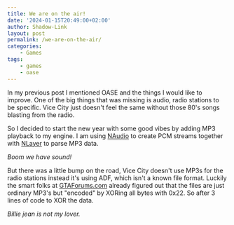 ```yaml
---
title: We are on the air!
date: '2024-01-15T20:49:00+02:00'
author: Shadow-Link
layout: post
permalink: /we-are-on-the-air/
categories:
    - Games
tags:
    - games
    - oase
---
```


In my previous post I mentioned OASE and the things I would like to improve. One of the big things that was missing is audio, radio stations to be specific. Vice City just doesn't feel the same without those 80's songs blasting from the radio. 

So I decided to start the new year with some good vibes by adding MP3 playback to my engine. I am using [NAudio](https://github.com/naudio/NAudio) to create PCM streams together with [NLayer](https://github.com/naudio/NLayer) to parse MP3 data. 

*Boom we have sound!*

But there was a little bump on the road, Vice City doesn't use MP3s for the radio stations instead it's using ADF, which isn't a known file format. Luckily the smart folks at [GTAForums.com](https://gtaforums.com/topic/96504-how-do-i-play-adf-files/?do=findComment&comment=961834) already figured out that the files are just ordinary MP3's but "encoded" by XORing all bytes with 0x22. So after 3 lines of code to XOR the data.

*Billie jean is not my lover.*